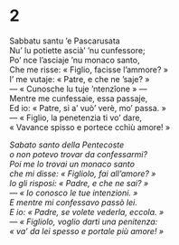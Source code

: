 # 2

Sabbatu santu ’e Pascarusata  
Nu’ lu potiette ascià’ ’nu cunfessore;  
Po’ nce l’asciaje ’nu monaco santo,  
Che me risse: « Figlio, facisse l’ammore? »  
I’ me vutaje: « Patre, e che ne ’saje? »  
— « Cunosche lu tuje ’ntenzîone » —  
Mentre me cunfessaie, essa passaje,  
Ed io: « Patre, si a’ vuò’ verè, mo’ passa. »  
— « Figlio, la penetenzia ti vo’ dare,  
« Vavance spisso e portece cchìù amore! »  

*Sabato santo della Pentecoste  
o non potevo trovar da confessarmi?  
Poi me lo trovai un monaco santo  
che mi disse: « Figliolo, fai all’amore? »  
Io gli risposi: « Padre, e che ne sai? »  
— « Io conosco le tue intenzioni. »  
E mentre mi confessavo passò lei.  
E io: « Padre, se volete vederla, eccola. »  
— « Figliolo, voglio darti una penitenza:  
« va’ da lei spesso e portale più amore! »*


